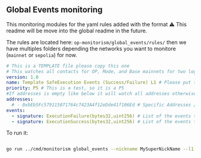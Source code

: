 ## Global Events monitoring

This monitoring modules for the yaml rules added with the format ⚠️ This readme will be move into the global readme in the future.

The rules are located here: `op-monitorism/global_events/rules/` then we have multiples folders depending the networks you want to monitore (`mainnet` or `sepolia`) for now.
```yaml
# This is a TEMPLATE file please copy this one
# This watches all contacts for OP, Mode, and Base mainnets for two logs.
version: 1.0
name: Template SafeExecution Events (Success/Failure) L1 # Please put the L1 or L2 at the end of the name.
priority: P5 # This is a test, so it is a P5
#If addresses is empty like below it will watch all addresses otherwise you can address specific addresses.
addresses:
  # - 0xbEb5Fc579115071764c7423A4f12eDde41f106Ed # Specific Addresses /!\ We are not supporting EIP 3770 yet, if the address is not starting by 0x, this will panic by safety measure.
events:
  - signature: ExecutionFailure(bytes32,uint256) # List of the events to watch for the addresses.
  - signature: ExecutionSuccess(bytes32,uint256) # List of the events to watch for the addresses.
```

To run it:

```bash

go run ../cmd/monitorism global_events --nickname MySuperNickName --l1.node.url https://localhost:8545 --PathYamlRules /tmp/Monitorism/op-monitorism/global_events/rules/rules_mainnet_L1 --loop.interval.msec 12000

```
